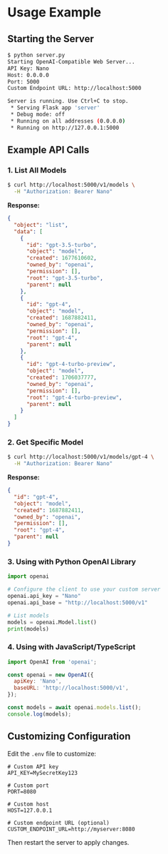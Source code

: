 # Usage Example

## Starting the Server

```bash
$ python server.py
Starting OpenAI-Compatible Web Server...
API Key: Nano
Host: 0.0.0.0
Port: 5000
Custom Endpoint URL: http://localhost:5000

Server is running. Use Ctrl+C to stop.
 * Serving Flask app 'server'
 * Debug mode: off
 * Running on all addresses (0.0.0.0)
 * Running on http://127.0.0.1:5000
```

## Example API Calls

### 1. List All Models

```bash
$ curl http://localhost:5000/v1/models \
  -H "Authorization: Bearer Nano"
```

**Response:**
```json
{
  "object": "list",
  "data": [
    {
      "id": "gpt-3.5-turbo",
      "object": "model",
      "created": 1677610602,
      "owned_by": "openai",
      "permission": [],
      "root": "gpt-3.5-turbo",
      "parent": null
    },
    {
      "id": "gpt-4",
      "object": "model",
      "created": 1687882411,
      "owned_by": "openai",
      "permission": [],
      "root": "gpt-4",
      "parent": null
    },
    {
      "id": "gpt-4-turbo-preview",
      "object": "model",
      "created": 1706037777,
      "owned_by": "openai",
      "permission": [],
      "root": "gpt-4-turbo-preview",
      "parent": null
    }
  ]
}
```

### 2. Get Specific Model

```bash
$ curl http://localhost:5000/v1/models/gpt-4 \
  -H "Authorization: Bearer Nano"
```

**Response:**
```json
{
  "id": "gpt-4",
  "object": "model",
  "created": 1687882411,
  "owned_by": "openai",
  "permission": [],
  "root": "gpt-4",
  "parent": null
}
```

### 3. Using with Python OpenAI Library

```python
import openai

# Configure the client to use your custom server
openai.api_key = "Nano"
openai.api_base = "http://localhost:5000/v1"

# List models
models = openai.Model.list()
print(models)
```

### 4. Using with JavaScript/TypeScript

```javascript
import OpenAI from 'openai';

const openai = new OpenAI({
  apiKey: 'Nano',
  baseURL: 'http://localhost:5000/v1',
});

const models = await openai.models.list();
console.log(models);
```

## Customizing Configuration

Edit the `.env` file to customize:

```env
# Custom API key
API_KEY=MySecretKey123

# Custom port
PORT=8080

# Custom host
HOST=127.0.0.1

# Custom endpoint URL (optional)
CUSTOM_ENDPOINT_URL=http://myserver:8080
```

Then restart the server to apply changes.

